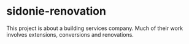 # sidonie-renovation
This project is about a building services company. Much of their work involves extensions, conversions and renovations.
